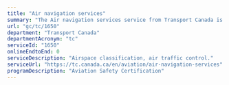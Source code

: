 ```yaml
---
title: "Air navigation services"
summary: "The Air navigation services service from Transport Canada is not available end-to-end online, according to the GC Service Inventory."
url: "gc/tc/1650"
department: "Transport Canada"
departmentAcronym: "tc"
serviceId: "1650"
onlineEndtoEnd: 0
serviceDescription: "Airspace classification, air traffic control."
serviceUrl: "https://tc.canada.ca/en/aviation/air-navigation-services"
programDescription: "Aviation Safety Certification"
---
```


